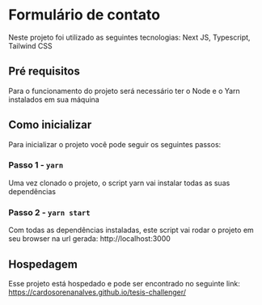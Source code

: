 # Formulário de contato

Neste projeto foi utilizado as seguintes tecnologias:
Next JS, Typescript, Tailwind CSS 

## Pré requisitos

Para o funcionamento do projeto será necessário ter o Node e
o Yarn instalados em sua máquina

## Como inicializar

Para inicializar o projeto você pode seguir os seguintes passos:

### Passo 1 - `yarn`

Uma vez clonado o projeto, o script yarn vai instalar todas as suas dependências

### Passo 2 - `yarn start`

Com todas as dependências instaladas, este script vai rodar o projeto em seu browser
na url gerada: http://localhost:3000

## Hospedagem

Esse projeto está hospedado e pode ser encontrado no seguinte link: https://cardosorenanalves.github.io/tesis-challenger/